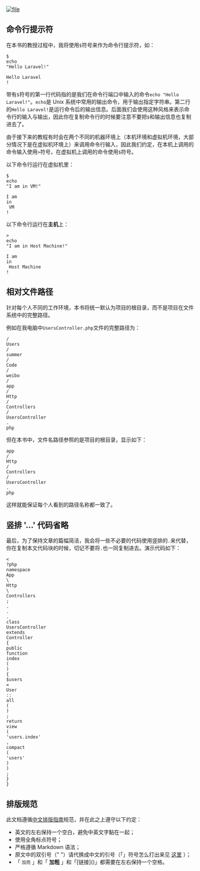 [![](https://iocaffcdn.phphub.org/uploads/images/201806/12/1/QOCFigH3Bv.jpeg?imageView2/2/w/1240/h/0 "file")](https://iocaffcdn.phphub.org/uploads/images/201806/12/1/QOCFigH3Bv.jpeg?imageView2/2/w/1240/h/0)

## 命令行提示符

在本书的教授过程中，我将使用`$`符号来作为命令行提示符，如：

```
$ 
echo
"Hello Laravel!"

Hello Laravel
!
```

带有`$`符号的第一行代码指的是我们在命令行端口中输入的命令`echo "Hello Laravel!"`。`echo`是 Unix 系统中常用的输出命令，用于输出指定字符串。第二行的`Hello Laravel!`是运行命令后的输出信息。后面我们会使用这种风格来表示命令行的输入与输出，因此你在复制命令行的时候要注意不要把`$`和输出信息也复制进去了。

由于接下来的教程有时会在两个不同的机器环境上（本机环境和虚拟机环境，大部分情况下是在虚拟机环境上）来调用命令行输入，因此我们约定，在本机上调用的命令输入使用`>`符号，在虚拟机上调用的命令使用`$`符号。

以下命令行运行在虚拟机里：

```
$ 
echo
"I am in VM!"

I am 
in
 VM
!
```

以下命令行运行在**主机**上：

```
>
echo
"I am in Host Machine!"

I am 
in
 Host Machine
!
```

## 相对文件路径

针对每个人不同的工作环境，本书将统一默认为项目的根目录，而不是项目在文件系统中的完整路径。

例如在我电脑中`UsersController.php`文件的完整路径为：

```
/
Users
/
summer
/
Code
/
weibo
/
app
/
Http
/
Controllers
/
UsersController
.
php
```

但在本书中，文件名路径参照的是项目的根目录，显示如下：

```
app
/
Http
/
Controllers
/
UsersController
.
php
```

这样就能保证每个人看到的路径名称都一致了。

## 竖排 '...' 代码省略

最后，为了保持文章的篇幅简洁，我会将一些不必要的代码使用竖排的`.`来代替，你在复制本文代码块的时候，切记不要将`.`也一同复制进去。演示代码如下：

```
<
?php
namespace
App
\
Http
\
Controllers
;
.
.
.
class
UsersController
extends
Controller
{
public
function
index
(
)
{
$users
=
User
::
all
(
)
;
return
view
(
'users.index'
,
compact
(
'users'
)
)
;
}
}
```

## 排版规范

此文档遵循[中文排版指南](https://github.com/sparanoid/chinese-copywriting-guidelines)规范，并在此之上遵守以下约定：

* 英文的左右保持一个空白，避免中英文字黏在一起；
* 使用全角标点符号；
* 严格遵循 Markdown 语法；
* 原文中的双引号（" "）请代换成中文的引号（「」符号怎么打出来见
  [这里](http://zhihu.com/question/19755746/answer/27233392)
  ）；
* 「
  `加亮`
  」和「
  **加粗**
  」和「\[链接\]\(\)」都需要在左右保持一个空格。



